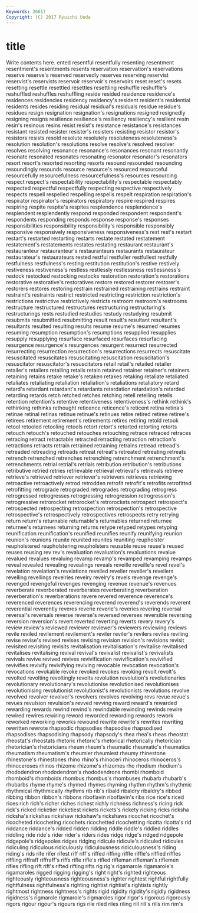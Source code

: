 ```yaml
---
Keywords: 26617 
Copyright: (C) 2017 Ryuichi Ueda
---
```


# title

Write contents here.
ented resentful resentfully resenting resentment resentment's resentments
resents reservation reservation's reservations reserve reserve's reserved reservedly reserves reserving
reservist reservist's reservists reservoir reservoir's reservoirs reset reset's resets resetting
resettle resettled resettles resettling reshuffle reshuffle's reshuffled reshuffles reshuffling reside
resided residence residence's residences residencies residency residency's resident resident's residential
residents resides residing residual residual's residuals residue residue's residues resign
resignation resignation's resignations resigned resignedly resigning resigns resilience resilience's resiliency
resiliency's resilient resin resin's resinous resins resist resist's resistance resistance's
resistances resistant resisted resister resister's resisters resisting resistor resistor's resistors
resists resold resolute resolutely resoluteness resoluteness's resolution resolution's resolutions resolve
resolve's resolved resolver resolves resolving resonance resonance's resonances resonant resonantly
resonate resonated resonates resonating resonator resonator's resonators resort resort's resorted
resorting resorts resound resounded resounding resoundingly resounds resource resource's resourced
resourceful resourcefully resourcefulness resourcefulness's resources resourcing respect respect's respectability respectability's
respectable respectably respected respectful respectfully respecting respective respectively respects respell
respelled respelling respells respelt respiration respiration's respirator respirator's respirators respiratory
respire respired respires respiring respite respite's respites resplendence resplendence's resplendent
resplendently respond responded respondent respondent's respondents responding responds response response's
responses responsibilities responsibility responsibility's responsible responsibly responsive responsively responsiveness responsiveness's
rest rest's restart restart's restarted restarting restarts restate restated restatement
restatement's restatements restates restating restaurant restaurant's restauranteur restauranteur's restauranteurs restaurants
restaurateur restaurateur's restaurateurs rested restful restfuller restfullest restfully restfulness restfulness's
resting restitution restitution's restive restively restiveness restiveness's restless restlessly restlessness
restlessness's restock restocked restocking restocks restoration restoration's restorations restorative restorative's
restoratives restore restored restorer restorer's restorers restores restoring restrain restrained
restraining restrains restraint restraint's restraints restrict restricted restricting restriction restriction's
restrictions restrictive restrictively restricts restroom restroom's restrooms restructure restructured restructures
restructuring restructuring's restructurings rests restudied restudies restudy restudying resubmit resubmits
resubmitted resubmitting result result's resultant resultant's resultants resulted resulting results
resume resume's resumed resumes resuming resumption resumption's resumptions resupplied resupplies
resupply resupplying resurface resurfaced resurfaces resurfacing resurgence resurgence's resurgences resurgent
resurrect resurrected resurrecting resurrection resurrection's resurrections resurrects resuscitate resuscitated resuscitates
resuscitating resuscitation resuscitation's resuscitator resuscitator's resuscitators retail retail's retailed retailer
retailer's retailers retailing retails retain retained retainer retainer's retainers retaining
retains retake retake's retaken retakes retaking retaliate retaliated retaliates retaliating
retaliation retaliation's retaliations retaliatory retard retard's retardant retardant's retardants retardation
retardation's retarded retarding retards retch retched retches retching retell retelling
retells retention retention's retentive retentiveness retentiveness's rethink rethink's rethinking rethinks
rethought reticence reticence's reticent retina retina's retinae retinal retinas retinue
retinue's retinues retire retired retiree retiree's retirees retirement retirement's retirements
retires retiring retold retook retool retooled retooling retools retort retort's
retorted retorting retorts retouch retouch's retouched retouches retouching retrace retraced
retraces retracing retract retractable retracted retracting retraction retraction's retractions retracts
retrain retrained retraining retrains retread retread's retreaded retreading retreads retreat
retreat's retreated retreating retreats retrench retrenched retrenches retrenching retrenchment retrenchment's
retrenchments retrial retrial's retrials retribution retribution's retributions retributive retried retries
retrievable retrieval retrieval's retrievals retrieve retrieve's retrieved retriever retriever's retrievers
retrieves retrieving retroactive retroactively retrod retrodden retrofit retrofit's retrofits retrofitted
retrofitting retrograde retrograded retrogrades retrograding retrogress retrogressed retrogresses retrogressing retrogression
retrogression's retrogressive retrorocket retrorocket's retrorockets retrospect retrospect's retrospected retrospecting retrospection
retrospection's retrospective retrospective's retrospectively retrospectives retrospects retry retrying return return's
returnable returnable's returnables returned returnee returnee's returnees returning returns retype
retyped retypes retyping reunification reunification's reunified reunifies reunify reunifying reunion
reunion's reunions reunite reunited reunites reuniting reupholster reupholstered reupholstering reupholsters
reusable reuse reuse's reused reuses reusing rev rev's revaluation revaluation's
revaluations revalue revalued revalues revaluing revamp revamp's revamped revamping revamps
reveal revealed revealing revealings reveals reveille reveille's revel revel's revelation
revelation's revelations revelled reveller reveller's revellers revelling revellings revelries revelry
revelry's revels revenge revenge's revenged revengeful revenges revenging revenue revenue's
revenues reverberate reverberated reverberates reverberating reverberation reverberation's reverberations revere revered
reverence reverence's reverenced reverences reverencing reverend reverend's reverends reverent reverential
reverently reveres reverie reverie's reveries revering reversal reversal's reversals reverse
reverse's reversed reverses reversible reversing reversion reversion's revert reverted reverting
reverts revery revery's review review's reviewed reviewer reviewer's reviewers reviewing
reviews revile reviled revilement revilement's reviler reviler's revilers reviles reviling
revise revise's revised revises revising revision revision's revisions revisit revisited
revisiting revisits revitalisation revitalisation's revitalise revitalised revitalises revitalising revival revival's
revivalist revivalist's revivalists revivals revive revived revives revivification revivification's revivified
revivifies revivify revivifying reviving revocable revocation revocation's revocations revokable revoke
revoked revokes revoking revolt revolt's revolted revolting revoltingly revolts revolution
revolution's revolutionaries revolutionary revolutionary's revolutionise revolutionised revolutionises revolutionising revolutionist revolutionist's
revolutionists revolutions revolve revolved revolver revolver's revolvers revolves revolving revs
revue revue's revues revulsion revulsion's revved revving reward reward's rewarded
rewarding rewards rewind rewind's rewindable rewinding rewinds rewire rewired rewires
rewiring reword reworded rewording rewords rework reworked reworking reworks rewound
rewrite rewrite's rewrites rewriting rewritten rewrote rhapsodic rhapsodies rhapsodise rhapsodised
rhapsodises rhapsodising rhapsody rhapsody's rhea rhea's rheas rheostat rheostat's rheostats
rhetoric rhetoric's rhetorical rhetorically rhetorician rhetorician's rhetoricians rheum rheum's rheumatic
rheumatic's rheumatics rheumatism rheumatism's rheumier rheumiest rheumy rhinestone rhinestone's rhinestones
rhino rhino's rhinoceri rhinoceros rhinoceros's rhinoceroses rhinos rhizome rhizome's rhizomes
rho rhodium rhodium's rhododendron rhododendron's rhododendrons rhombi rhomboid rhomboid's rhomboids
rhombus rhombus's rhombuses rhubarb rhubarb's rhubarbs rhyme rhyme's rhymed rhymes
rhyming rhythm rhythm's rhythmic rhythmical rhythmically rhythms rib rib's ribald
ribaldry ribaldry's ribbed ribbing ribbon ribbon's ribbons riboflavin riboflavin's ribs
rice rice's riced rices rich rich's richer riches richest richly
richness richness's ricing rick rick's ricked ricketier ricketiest rickets rickets's
rickety ricking ricks ricksha ricksha's rickshas rickshaw rickshaw's rickshaws ricochet
ricochet's ricocheted ricocheting ricochets ricochetted ricochetting ricotta ricotta's rid riddance
riddance's ridded ridden ridding riddle riddle's riddled riddles riddling ride
ride's rider rider's riders rides ridge ridge's ridged ridgepole ridgepole's
ridgepoles ridges ridging ridicule ridicule's ridiculed ridicules ridiculing ridiculous ridiculously
ridiculousness ridiculousness's riding riding's rids rife rifer rifest riff riff's
riffed riffing riffle riffle's riffled riffles riffling riffraff riffraff's riffs
rifle rifle's rifled rifleman rifleman's riflemen rifles rifling rift rift's
rifted rifting rifts rig rig's rigamarole rigamarole's rigamaroles rigged rigging
rigging's right right's righted righteous righteously righteousness righteousness's righter rightest
rightful rightfully rightfulness rightfulness's righting rightist rightist's rightists rightly rightmost
rightness rightness's rights rigid rigidity rigidity's rigidly rigidness rigidness's rigmarole
rigmarole's rigmaroles rigor rigor's rigorous rigorously rigors rigour rigour's rigours
rigs rile riled riles riling rill rill's rills rim rim's

